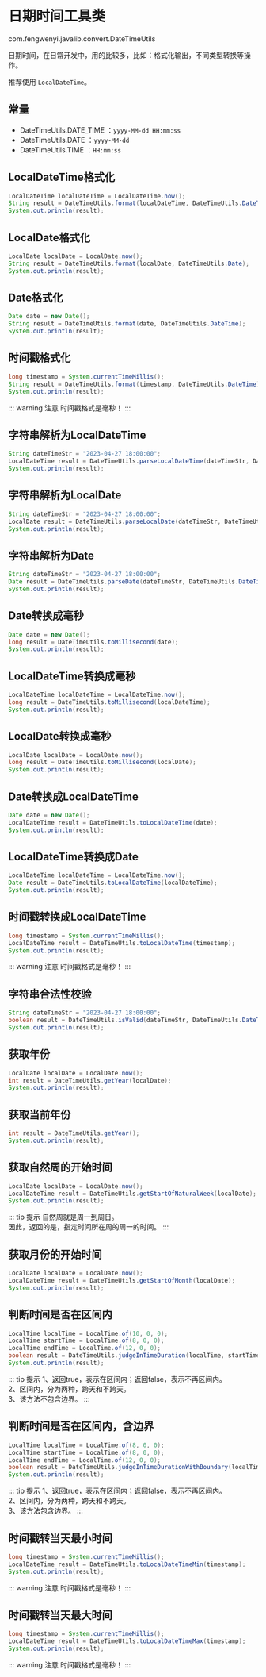
# 日期时间工具类

com.fengwenyi.javalib.convert.DateTimeUtils

日期时间，在日常开发中，用的比较多，比如：格式化输出，不同类型转换等操作。

推荐使用 `LocalDateTime`。



## 常量

- DateTimeUtils.DATE_TIME ：`yyyy-MM-dd HH:mm:ss`
- DateTimeUtils.DATE ：`yyyy-MM-dd`
- DateTimeUtils.TIME ：`HH:mm:ss`

## LocalDateTime格式化

```java
LocalDateTime localDateTime = LocalDateTime.now();
String result = DateTimeUtils.format(localDateTime, DateTimeUtils.DateTime);
System.out.println(result);
```

## LocalDate格式化

```java
LocalDate localDate = LocalDate.now();
String result = DateTimeUtils.format(localDate, DateTimeUtils.Date);
System.out.println(result);
```

## Date格式化

```java
Date date = new Date();
String result = DateTimeUtils.format(date, DateTimeUtils.DateTime);
System.out.println(result);
```

## 时间戳格式化

```java
long timestamp = System.currentTimeMillis();
String result = DateTimeUtils.format(timestamp, DateTimeUtils.DateTime);
System.out.println(result);
```

::: warning 注意
时间戳格式是毫秒！
:::

## 字符串解析为LocalDateTime

```java
String dateTimeStr = "2023-04-27 18:00:00";
LocalDateTime result = DateTimeUtils.parseLocalDateTime(dateTimeStr, DateTimeUtils.DateTime);
System.out.println(result);
```

## 字符串解析为LocalDate

```java
String dateTimeStr = "2023-04-27 18:00:00";
LocalDate result = DateTimeUtils.parseLocalDate(dateTimeStr, DateTimeUtils.DateTime);
System.out.println(result);
```

## 字符串解析为Date

```java
String dateTimeStr = "2023-04-27 18:00:00";
Date result = DateTimeUtils.parseDate(dateTimeStr, DateTimeUtils.DateTime);
System.out.println(result);
```

## Date转换成毫秒

```java
Date date = new Date();
long result = DateTimeUtils.toMillisecond(date);
System.out.println(result);
```

## LocalDateTime转换成毫秒

```java
LocalDateTime localDateTime = LocalDateTime.now();
long result = DateTimeUtils.toMillisecond(localDateTime);
System.out.println(result);
```

## LocalDate转换成毫秒

```java
LocalDate localDate = LocalDate.now();
long result = DateTimeUtils.toMillisecond(localDate);
System.out.println(result);
```

## Date转换成LocalDateTime

```java
Date date = new Date();
LocalDateTime result = DateTimeUtils.toLocalDateTime(date);
System.out.println(result);
```

## LocalDateTime转换成Date

```java
LocalDateTime localDateTime = LocalDateTime.now();
Date result = DateTimeUtils.toLocalDateTime(localDateTime);
System.out.println(result);
```

## 时间戳转换成LocalDateTime

```java
long timestamp = System.currentTimeMillis();
LocalDateTime result = DateTimeUtils.toLocalDateTime(timestamp);
System.out.println(result);
```

::: warning 注意
时间戳格式是毫秒！
:::

## 字符串合法性校验

```java
String dateTimeStr = "2023-04-27 18:00:00";
boolean result = DateTimeUtils.isValid(dateTimeStr, DateTimeUtils.DateTime);
System.out.println(result);
```

## 获取年份

```java
LocalDate localDate = LocalDate.now();
int result = DateTimeUtils.getYear(localDate);
System.out.println(result);
```

## 获取当前年份

```java
int result = DateTimeUtils.getYear();
System.out.println(result);
```

## 获取自然周的开始时间

```java
LocalDate localDate = LocalDate.now();
LocalDateTime result = DateTimeUtils.getStartOfNaturalWeek(localDate);
System.out.println(result);
```

::: tip 提示
自然周就是周一到周日。<br>
因此，返回的是，指定时间所在周的周一的时间。
:::

## 获取月份的开始时间

```java
LocalDate localDate = LocalDate.now();
LocalDateTime result = DateTimeUtils.getStartOfMonth(localDate);
System.out.println(result);
```

## 判断时间是否在区间内

```java
LocalTime localTime = LocalTime.of(10, 0, 0);
LocalTime startTime = LocalTime.of(8, 0, 0);
LocalTime endTime = LocalTime.of(12, 0, 0);
boolean result = DateTimeUtils.judgeInTimeDuration(localTime, startTime, endTime);
System.out.println(result);
```

::: tip 提示
1、返回true，表示在区间内；返回false，表示不再区间内。<br>
2、区间内，分为两种，跨天和不跨天。<br>
3、该方法不包含边界。
:::

## 判断时间是否在区间内，含边界

```java
LocalTime localTime = LocalTime.of(8, 0, 0);
LocalTime startTime = LocalTime.of(8, 0, 0);
LocalTime endTime = LocalTime.of(12, 0, 0);
boolean result = DateTimeUtils.judgeInTimeDurationWithBoundary(localTime, startTime, endTime);
System.out.println(result);
```

::: tip 提示
1、返回true，表示在区间内；返回false，表示不再区间内。<br>
2、区间内，分为两种，跨天和不跨天。<br>
3、该方法包含边界。
:::

## 时间戳转当天最小时间

```java
long timestamp = System.currentTimeMillis();
LocalDateTime result = DateTimeUtils.toLocalDateTimeMin(timestamp);
System.out.println(result);
```

::: warning 注意
时间戳格式是毫秒！
:::

## 时间戳转当天最大时间

```java
long timestamp = System.currentTimeMillis();
LocalDateTime result = DateTimeUtils.toLocalDateTimeMax(timestamp);
System.out.println(result);
```

::: warning 注意
时间戳格式是毫秒！
:::